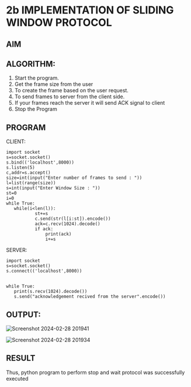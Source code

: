 # 2b IMPLEMENTATION OF SLIDING WINDOW PROTOCOL
## AIM
## ALGORITHM:
1. Start the program.
2. Get the frame size from the user
3. To create the frame based on the user request.
4. To send frames to server from the client side.
5. If your frames reach the server it will send ACK signal to client
6. Stop the Program
## PROGRAM
 
CLIENT: 
 ```
import socket 
s=socket.socket() 
s.bind(('localhost',8000)) 
s.listen(5) 
c,addr=s.accept() 
size=int(input("Enter number of frames to send : ")) 
l=list(range(size)) 
s=int(input("Enter Window Size : ")) 
st=0 
i=0 
while True: 
    while(i<len(l)): 
            st+=s 
            c.send(str(l[i:st]).encode()) 
            ack=c.recv(1024).decode() 
            if ack: 
                print(ack) 
                i+=s 
 ```
SERVER: 
 ```
import socket 
s=socket.socket() 
s.connect(('localhost',8000)) 
 

while True:    
    print(s.recv(1024).decode()) 
    s.send("acknowledgement recived from the server".encode()) 
 ```
## OUTPUT:


![Screenshot 2024-02-28 201941](https://github.com/rkpriyadharshini0420/2b_SLIDING_WINDOW_PROTOCOL/assets/151533322/d9b63797-b963-42e9-b780-72fd73c0724c)


![Screenshot 2024-02-28 201934](https://github.com/rkpriyadharshini0420/2b_SLIDING_WINDOW_PROTOCOL/assets/151533322/be3af495-34b5-41fb-bf3c-2998bcd73814)



## RESULT
Thus, python program to perform stop and wait protocol was successfully executed
